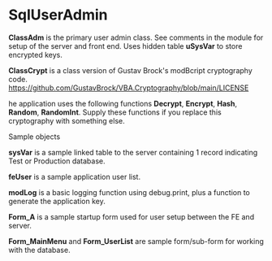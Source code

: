 # SqlUserAdmin

**ClassAdm** is the primary user admin class. 
See comments in the module for setup of the server and front end.
Uses hidden table **uSysVar** to store encrypted keys.

**ClassCrypt** is a class version of Gustav Brock's modBcript cryptography code. 
                  https://github.com/GustavBrock/VBA.Cryptography/blob/main/LICENSE

he application uses the following functions **Decrypt**, **Encrypt**, **Hash**, **Random**, **RandomInt**. Supply these functions if you replace this cryptography with something else.

Sample objects

**sysVar** is a sample linked table to the server containing 1 record indicating Test or Production database.

**feUser** is a sample application user list.

**modLog** is a basic logging function using debug.print, plus a function to generate the application key.

**Form_A** is a sample startup form used for user setup between the FE and server.

**Form_MainMenu** and **Form_UserList** are sample form/sub-form for working with the database.

